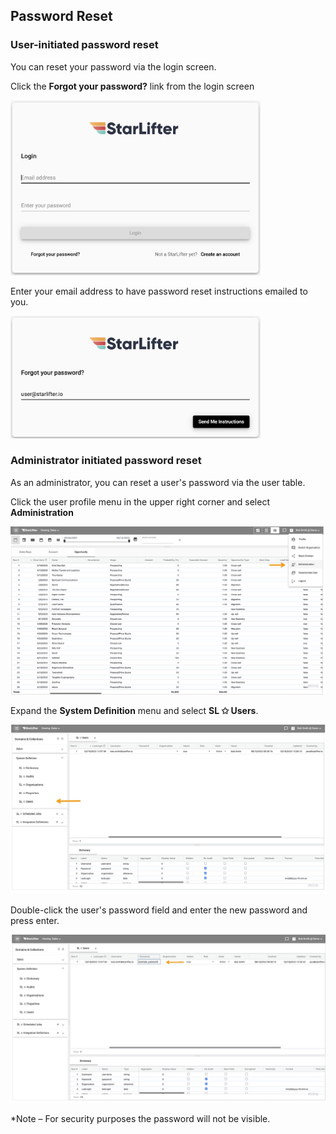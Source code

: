 ## Password Reset

### User-initiated password reset

You can reset your password via the login screen. 

Click the **Forgot your password?** link from the login screen

<img src="../assets/password_reset_01.png"  style="width:400px" class="border"></img> 

Enter your email address to have password reset instructions emailed to you. 

<img src="../assets/password_reset_02.png"  style="width:400px" class="border"></img> 


### Administrator initiated password reset
As an administrator, you can reset a user's password via the user table.

Click the user profile menu in the upper right corner and select **Administration**

<img src="../assets/password_reset_03.jpg"  style="width:800px" class="border"></img> 


Expand the **System Definition** menu and select **SL ✩ Users**.

<img src="../assets/password_reset_04.jpg"  style="width:800px" class="border"></img> 

Double-click the user's password field and enter the new password and press enter.

<img src="../assets/password_reset_05.jpg"  style="width:800px" class="border"></img> 

*Note – For security purposes the password will not be visible.
